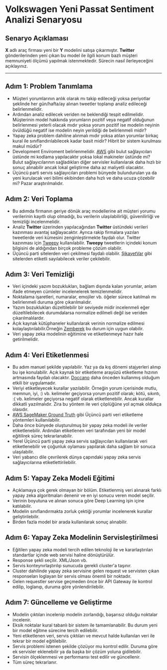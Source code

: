 # Volkswagen Yeni Passat Sentiment Analizi Senaryosu

## Senaryo Açıklaması

**X** adlı araç firması yeni bir **Y** modelini satışa çıkarmıştır. **Twitter**
gönderilerinden yeni çıkan bu model ile ilgili konum bazlı müşteri
memnuniyeti ölçümü yapılmak istenmektedir.
Sürecin nasıl ilerleyeceğini açıklayınız.

---

## Adım 1: Problem Tanımlama

- Müşteri yorumlarının anlık olarak mı takip edileceği yoksa periyotlar şeklinde
her gün/hafta/ay alınan tweetler toplanıp analiz edileceği belirlenmelidir.
- Ardından analiz edilecek veriden ne beklendiği tespit edilmelidir. Müşterinin
model hakkında yorumların pozitif veya negatif olduğunun belirlenmesi yeterli
olacak mıdır yoksa yorum pozitif ise modelin neyinin övüldüğü
negatif ise modelin neyin yerildiği de belirlenmeli midir?
- Yapay zeka problem dahiline alınmalı mıdır yoksa atılan yorumlar birkaç kural
ile sınıflandırılabilecek kadar basit midir? Hibrit bir sistem kurulması makul
müdür?
- Development Enviroment belirlenmelidir. [AWS](https://aws.amazon.com/tr/)
gibi bulut sağlayıcıları üstünde mi kodlama yapılacaktır yoksa lokal makineler
üstünde mi? Bulut sağlayıcılarının sağladıkları diğer servisler kullanılarak
daha hızlı bir sonuç alınabilir ancak lokal geliştirme daha az maliyetli
olacaktır.
- Üçüncü parti servis sağlayıcıları problemi bünyede bulundurulan ya da yeni
kurulacak veri bilimi ekibinden daha hızlı ve daha ucuza çözebilir mi? Pazar
araştırılmalıdır.


## Adım 2: Veri Toplama

- Bu adımda firmanın geriye dönük araç modellerine ait müşteri yorumu
verilerinin kayıtlı olup olmadığı, bu verilerin ulaşılabilirliği, güvenilirliği
ve temizliği incelenmelidir.
- Analiz **Twitter** üzerinden yapılacağından **Twitter** üstündeki verileri
kazınması avantaj sağlayacaktır. Ayrıca rakip firmalara yazılan tweetlerde
veri kümesini zenginleştirmekte faydalı olur. Twitter kazınması için
[Tweepy](https://www.tweepy.org/) kullanılabilir. **Tweepy** tweetlerin içindeki
konum bilgisini de aldığından birçok probleme çözüm olabilir.
- Üçüncü parti sitelerden veri çekilmesi faydalı olabilir.
[ŞikayetVar](https://www.sikayetvar.com/) gibi sitelerden etiketli sayılabilecek
veriler çekilebilir.

## Adım 3: Veri Temizliği

- Veri içindeki yazım bozuklukları, bağlam dışında kalan yorumlar, anlam ifade
etmeyen cümleler incelenelerek temizlenmelidir.
- Noktalama işaretleri, numaralar, emojiler vb. öğeler sürece katılmalı mı
belirlenmeli duruma göre çıkarılmalıdır.
- Yazım bozuklukları düzeltilebilir bir seviyede midir incelenmeli eğer
düzeltilebilecek durumdalarsa normalize edilmeli değil ise
veriden çıkarılmalılardır.
- Açık kaynak kütüphaneler kullanılarak verinin normalize edilmesi
kolaylaştırılabilir.Örneğin
[Zemberek](https://github.com/ahmetaa/zemberek-nlp/tree/master/normalization)
bu durum için uygun olabilir.
- Veri yapay zeka modelinin eğitimine ve etiketlenmeye hazır hale
getirilmelidir.

## Adım 4: Veri Etiketlenmesi

- Bu adım manuel şekilde yapılabilir. Yaz ya da kış dönemi stajyerleri
alınıp bu işe konulabilir. Açık kaynak bir etiketleme arayüzü etiketleme hızının
artmasında faydalı olacaktır. [Doccano](https://github.com/doccano/doccano)
daha önceden kullanmış olduğum etkili bir uygulamadır.
- Veriyi etiketleyecek kurallar yazılabilir. Örneğin yorum içerisinde
mutlu, memnun, iyi, :) vb. kelimeler geçiyorsa yorum pozitif olarak;
kötü, sıkıntı, :( vb. kelimeler geçiyorsa negatif olarak etiketlenebilir. Ancak
kurallar dikkatli yazılmalıdır. Zira bu yöntem ile veri çöplüğüne yol açmak
oldukça olasıdır.
- [AWS SageMaker Ground Truth](https://aws.amazon.com/tr/sagemaker/groundtruth/)
gibi Üçüncü parti veri etiketleme yöntemleri kullanılabilir.
- Daha önce bünyede oluşturulmuş bir yapay zeka modeli ile veriler
etiketlenebilir. Ardından etiketlenen veri tarafından yeni bir model eğitilirek
süreç tekrarlanabilir.
- Yerel Üçüncü parti yapay zeka servis sağlayıcıları kullanılarak veri
etiketlenebilir ve çoğunluk oylaması yapılarak daha sağlam bir sonuca
ulaşılabilir.
- Veri yabancı dile çevrilerek dünya çapındaki yapay zeka servis sağlayıcılarına
etiketlettirilebilir.

## Adım 5: Yapay Zeka Modeli Eğitimi

- Açıklamaya çok gerek olmayan bir bölüm. Etiketlenmiş veri alınarak farklı
yapay zeka algoritmaları denenir ve en iyi sonucu veren model seçilir.
- Verinin boyutuna ve alınan sonuca göre Deep Learning işin içine katılabilir.
- Modelin sınıflandırmakta zorluk çektiği yorumlar incelenerek kurallar
geliştirilebilir.
- Birden fazla model bir arada kullanılarak sonuç alınabilir.

## Adım 6: Yapay Zeka Modelinin Servisleştirilmesi

- Eğitilen yapay zeka modeli tercih edilen teknoloji ile ve kararlaştırılan
standartlar içinde web servisi haline dönüştürülür.
- Response şekli seçilir. XML/Json vb.
- Servis konteynırlaştırılıp sunucuda gerekli cluster'a taşınır.
- Cluster dahilinde yapay zeka servisine gelen request ve servisten çıkan
responseları loglayan bir servis olması önemli bir noktadır.
- Gelen requestler servise geçmeden önce bir API Gateway ile kontrol edilip,
loglanıp, duruma göre yönlendirilebilir.

## Adım 7: Güncelleme ve Geliştirme

- Modelin çıktıları incelenip modelin zorlandığı, başarısız olduğu noktalar
incelenir.
- Eksik noktalar kural tabanlı bir sistem ile tamamlanabilir.
Bu durum yeni bir model eğitme sürecine tercih edilebilir.
- Yeni etiketlenen veri, servis çıktıları ve mevcut halde kullanılan veri
ile tekrar bir model eğitilebilir.
- Servis problemi istenen şekilde çözüyor mu kontrol edilir. Duruma göre ek
servisler eklenebilir ya da başka bir çözüm yoluna gidilebilir.
- Servisin ölçeklenmesi ve performansı test edilir ve güncellenir.
- Tüm süreç tekrarlanır.
